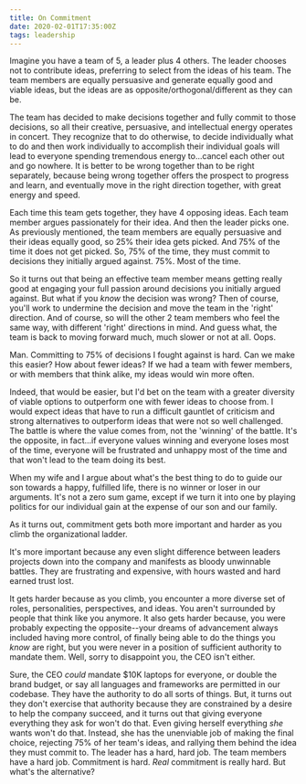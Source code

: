 ```yaml
---
title: On Commitment
date: 2020-02-01T17:35:00Z
tags: leadership
---
```

Imagine you have a team of 5, a leader plus 4 others. The leader chooses not to
contribute ideas, preferring to select from the ideas of his team. The team
members are equally persuasive and generate equally good and viable ideas, but
the ideas are as opposite/orthogonal/different as they can be.

The team has decided to make decisions together and fully commit to those
decisions, so all their creative, persuasive, and intellectual energy operates
in concert. They recognize that to do otherwise, to decide individually what to
do and then work individually to accomplish their individual goals will lead to
everyone spending tremendous energy to...cancel each other out and go
nowhere. It is better to be wrong together than to be right separately,
because being wrong together offers the prospect to progress and learn, and
eventually move in the right direction together, with great energy and
speed.

Each time this team gets together, they have 4 opposing ideas. Each team member
argues passionately for their idea. And then the leader picks one. As previously
mentioned, the team members are equally persuasive and their ideas equally good,
so 25% their idea gets picked. And 75% of the time it does not get picked. So,
75% of the time, they must commit to decisions they initially argued against.
75%. Most of the time.

So it turns out that being an effective team member means getting really good at
engaging your full passion around decisions you initially argued against. But
what if you *know* the decision was wrong? Then of course, you'll work to
undermine the decision and move the team in the 'right' direction. And of
course, so will the other 2 team members who feel the same way, with different
'right' directions in mind. And guess what, the team is back to moving forward
much, much slower or not at all. Oops.

Man. Committing to 75% of decisions I fought against is hard. Can we make this
easier? How about fewer ideas? If we had a team with fewer members, or with
members that think alike, my ideas would win more often.

Indeed, that would be easier, but I'd bet on the team with a greater diversity
of viable options to outperform one with fewer ideas to choose from. I would
expect ideas that have to run a difficult gauntlet of criticism and strong
alternatives to outperform ideas that were not so well challenged. The battle is
where the value comes from, not the 'winning' of the battle. It's the opposite,
in fact...if everyone values winning and everyone loses most of the time,
everyone will be frustrated and unhappy most of the time and that won't lead to
the team doing its best.

When my wife and I argue about what's the best thing to do to guide our son 
towards a happy, fulfilled life, there is no winner or loser in our arguments.
It's not a zero sum game, except if we turn it into one by playing politics for
our individual gain at the expense of our son and our family.

As it turns out, commitment gets both more important and harder as you climb the
organizational ladder.

It's more important because any even slight difference between leaders projects
down into the company and manifests as bloody unwinnable battles. They are
frustrating and expensive, with hours wasted and hard earned trust lost.

It gets harder because as you climb, you encounter a more diverse set of roles,
personalities, perspectives, and ideas. You aren't surrounded by people that
think like you anymore. It also gets harder because, you were probably expecting
the opposite--your dreams of advancement always included having more control, of
finally being able to do the things you *know* are right, but you were never in
a position of sufficient authority to mandate them. Well, sorry to disappoint
you, the CEO isn't either.

Sure, the CEO *could* mandate $10K laptops for everyone, or double the brand
budget, or say all languages and frameworks are permitted in our codebase. They
have the authority to do all sorts of things. But, it turns out they don't
exercise that authority because they are constrained by a desire to help the
company succeed, and it turns out that giving everyone everything they ask for
won't do that. Even giving herself everything *she* wants won't do that.
Instead, she has the unenviable job of making the final choice, rejecting 75% of
her team's ideas, and rallying them behind the idea they must commit to. The
leader has a hard, hard job. The team members have a hard job. Commitment is
hard. *Real* commitment is really hard. But what's the alternative?

